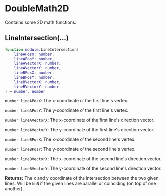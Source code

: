# DoubleMath2D

Contains some 2D math functions.

## LineIntersection(...)

```lua
function module.LineIntersection(
    lineAPosX: number,
    lineAPosY: number,
    lineAVectorX: number,
    lineAVectorY: number,
    lineBPosX: number,
    lineBPosY: number,
    lineBVectorX: number,
    lineBVectorY: number
) → number, number
```

`number lineAPosX`: The x-coordinate of the first line's vertex.

`number lineAPosY`: The y-coordinate of the first line's vertex.

`number lineAVectorX`: The x-coordinate of the first line's direction vector.

`number lineAVectorY`: The y-coordinate of the first line's direction vector.

`number lineBPosX`: The x-coordinate of the second line's vertex.

`number lineBPosY`: The y-coordinate of the second line's vertex.

`number lineBVectorX`: The x-coordinate of the second line's direction vector.

`number lineBVectorY`: The y-coordinate of the second line's direction vector.

**Returns:** The x and y coordinate of the intersection between the two given lines. Will be `NaN` if the given lines are parallel or coinciding (on top of one another).